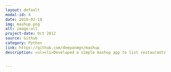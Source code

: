 ```yaml
---
layout: default
modal-id: 4
date: 2016-02-18
img: mashup.png
alt: image-alt
project-date: Oct 2012
source: Github
category: Python
link: https://github.com/deepanmgn/mashup
description: <ul><li>Developed a simple mashup app to list restaurants based on cuisine names.</li><li>Researched and explained the concept of semantic mashup for my masters thesis to collate data from two different sources.</li></ul>


---
```

